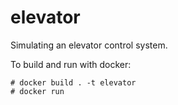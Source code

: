 # elevator

Simulating an elevator control system.

To build and run with docker:

```
# docker build . -t elevator
# docker run
```
